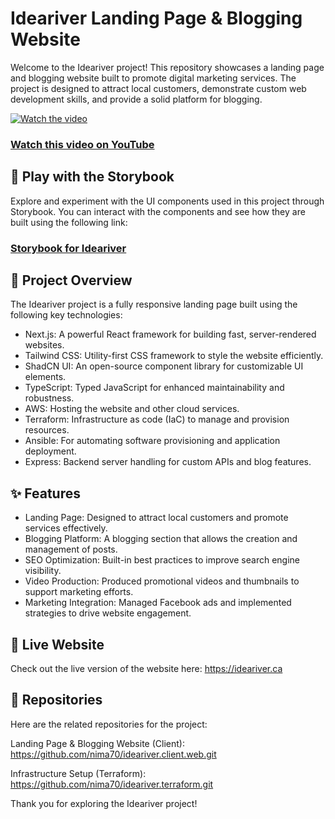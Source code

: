 
# Ideariver Landing Page & Blogging Website

Welcome to the Ideariver project! This repository showcases a landing page and blogging website built to promote digital marketing services. The project is designed to attract local customers, demonstrate custom web development skills, and provide a solid platform for blogging.

[![Watch the video](https://img.youtube.com/vi/t84rtdkWBuk/maxresdefault.jpg)](https://youtu.be/t84rtdkWBuk)
### [Watch this video on YouTube](https://youtu.be/t84rtdkWBuk)


## 🎨 Play with the Storybook
Explore and experiment with the UI components used in this project through Storybook.
You can interact with the components and see how they are built using the following link:
### [Storybook for Ideariver](https://nima70.github.io/ideariver.client.web/)

## 🚀 Project Overview
The Ideariver project is a fully responsive landing page built using the following key technologies:

- Next.js: A powerful React framework for building fast, server-rendered websites.
- Tailwind CSS: Utility-first CSS framework to style the website efficiently.
- ShadCN UI: An open-source component library for customizable UI elements.
- TypeScript: Typed JavaScript for enhanced maintainability and robustness.
- AWS: Hosting the website and other cloud services.
- Terraform: Infrastructure as code (IaC) to manage and provision resources.
- Ansible: For automating software provisioning and application deployment.
- Express: Backend server handling for custom APIs and blog features.

## ✨ Features
- Landing Page: Designed to attract local customers and promote services effectively.
- Blogging Platform: A blogging section that allows the creation and management of posts.
- SEO Optimization: Built-in best practices to improve search engine visibility.
- Video Production: Produced promotional videos and thumbnails to support marketing efforts.
- Marketing Integration: Managed Facebook ads and implemented strategies to drive website engagement.

## 🔗 Live Website
Check out the live version of the website here: https://ideariver.ca

## 📂 Repositories
Here are the related repositories for the project:

Landing Page & Blogging Website (Client):
https://github.com/nima70/ideariver.client.web.git

Infrastructure Setup (Terraform):
https://github.com/nima70/ideariver.terraform.git


Thank you for exploring the Ideariver project!
